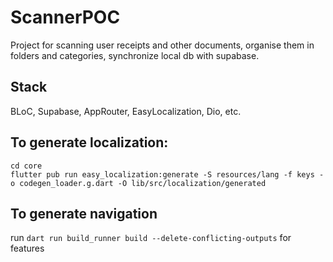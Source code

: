 # ScannerPOC

Project for scanning user receipts and other documents, organise them in folders and categories, synchronize local db with supabase.

## Stack
BLoC, Supabase, AppRouter, EasyLocalization, Dio, etc.

## To generate localization:
```
cd core
flutter pub run easy_localization:generate -S resources/lang -f keys -o codegen_loader.g.dart -O lib/src/localization/generated
```

## To generate navigation
run ``` dart run build_runner build --delete-conflicting-outputs ``` for 
features
